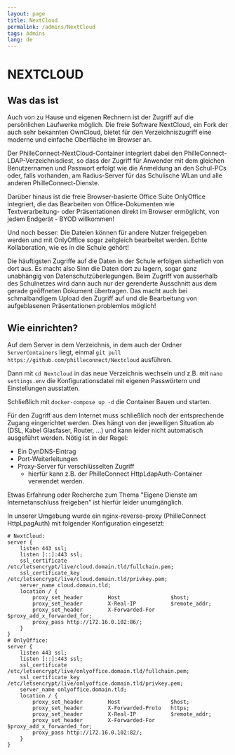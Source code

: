 ```yaml
---
layout: page
title: NextCloud
permalink: /admins/NextCloud
tags: Admins
lang: de
---
```


# **NEXT**CLOUD

## Was das ist

Auch von zu Hause und eigenen Rechnern ist der Zugriff auf die persönlichen Laufwerke möglich. Die freie Software NextCloud, ein Fork der auch sehr bekannten OwnCloud, bietet für den Verzeichniszugriff eine moderne und einfache Oberfläche im Browser an.

Der PhilleConnect-NextCloud-Container integriert dabei den PhilleConnect-LDAP-Verzeichnisdiest, so dass der Zugriff für Anwender mit dem gleichen Benutzernamen und Passwort erfolgt wie die Anmeldung an den Schul-PCs oder, falls vorhanden, am Radius-Server für das Schulische WLan und alle anderen PhilleConnect-Dienste.

Darüber hinaus ist die freie Browser-basierte Office Suite OnlyOffice integriert, die das Bearbeiten von Office-Dokumenten wie Textverarbeitung- oder Präsentationen direkt im Browser ermöglicht, von jedem Endgerät - BYOD willkommen!

Und noch besser: Die Dateien können für andere Nutzer freigegeben werden und mit OnlyOffice sogar zeitgleich bearbeitet werden. Echte Kollaboration, wie es in die Schule gehört!

Die häuftigsten Zugriffe auf die Daten in der Schule erfolgen sicherlich von dort aus. Es macht also Sinn die Daten dort zu lagern, sogar ganz unabhängig von Datenschutzüberlegungen. Beim Zugriff von ausserhalb des Schulnetzes wird dann auch nur der gerenderte Ausschnitt aus dem gerade geöffneten Dokument übertragen. Das macht auch bei schmalbandigem Upload den Zugriff auf und die Bearbeitung von aufgeblasenen Präsentationen problemlos möglich!

## Wie einrichten?

Auf dem Server in dem Verzeichnis, in dem auch der Ordner `ServerContainers` liegt, einmal `git pull https://github.com/philleconnect/Nextcloud` ausführen.

Dann mit `cd Nextcloud` in das neue Verzeichnis wechseln und z.B. mit `nano settings.env` die Konfigurationsdatei mit eigenen Passwörtern und Einstellungen ausstatten.

Schließlich mit `docker-compose up -d` die Container Bauen und starten.

Für den Zugriff aus dem Internet muss schließlich noch der entsprechende Zugang eingerichtet werden. Dies hängt von der jeweiligen Situation ab (DSL, Kabel Glasfaser, Router, ...) und kann leider nicht automatisch ausgeführt werden. Nötig ist in der Regel:

* Ein DynDNS-Eintrag
* Port-Weiterleitungen
* Proxy-Server für verschlüsselten Zugriff
    * hierfür kann z.B. der PhilleConnect HttpLdapAuth-Container verwendet werden.

Etwas Erfahrung oder Recherche zum Thema "Eigene Dienste am Internetanschluss freigeben" ist hierfür leider unumgänglich.

In unserer Umgebung wurde ein nginx-reverse-proxy (PhilleConnect HttpLpagAuth) mit folgender Konfiguration eingesetzt:

```
# NextCloud:
server {
    listen 443 ssl;
    listen [::]:443 ssl;
    ssl_certificate /etc/letsencrypt/live/cloud.domain.tld/fullchain.pem;
    ssl_certificate_key /etc/letsencrypt/live/cloud.domain.tld/privkey.pem;
    server_name cloud.domain.tld;
    location / {
        proxy_set_header        Host                $host;
        proxy_set_header        X-Real-IP           $remote_addr;
        proxy_set_header        X-Forwarded-For     $proxy_add_x_forwarded_for;
        proxy_pass http://172.16.0.102:86/;
    }
}
# OnlyOffice:
server {
    listen 443 ssl;
    listen [::]:443 ssl;
    ssl_certificate /etc/letsencrypt/live/onlyoffice.domain.tld/fullchain.pem;
    ssl_certificate_key /etc/letsencrypt/live/onlyoffice.domain.tld/privkey.pem;
    server_name onlyoffice.domain.tld;
    location / {
        proxy_set_header        Host                $host;
        proxy_set_header        X-Forwarded-Proto   https;
        proxy_set_header        X-Real-IP           $remote_addr;
        proxy_set_header        X-Forwarded-For     $proxy_add_x_forwarded_for;
        proxy_pass http://172.16.0.102:82/;
    }
}
```

